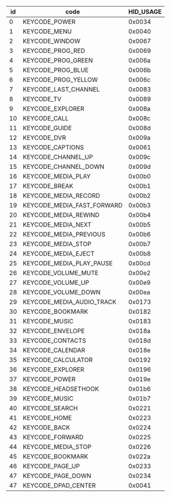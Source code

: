 | id  | code                       | HID_USAGE |
| --- | -------------------------- | --------- |
| 0   | KEYCODE_POWER              | 0x0034    |
| 1   | KEYCODE_MENU               | 0x0040    |
| 2   | KEYCODE_WINDOW             | 0x0067    |
| 3   | KEYCODE_PROG_RED           | 0x0069    |
| 4   | KEYCODE_PROG_GREEN         | 0x006a    |
| 5   | KEYCODE_PROG_BLUE          | 0x006b    |
| 6   | KEYCODE_PROG_YELLOW        | 0x006c    |
| 7   | KEYCODE_LAST_CHANNEL       | 0x0083    |
| 8   | KEYCODE_TV                 | 0x0089    |
| 9   | KEYCODE_EXPLORER           | 0x008a    |
| 10  | KEYCODE_CALL               | 0x008c    |
| 11  | KEYCODE_GUIDE              | 0x008d    |
| 12  | KEYCODE_DVR                | 0x009a    |
| 13  | KEYCODE_CAPTIONS           | 0x0061    |
| 14  | KEYCODE_CHANNEL_UP         | 0x009c    |
| 15  | KEYCODE_CHANNEL_DOWN       | 0x009d    |
| 16  | KEYCODE_MEDIA_PLAY         | 0x00b0    |
| 17  | KEYCODE_BREAK              | 0x00b1    |
| 18  | KEYCODE_MEDIA_RECORD       | 0x00b2    |
| 19  | KEYCODE_MEDIA_FAST_FORWARD | 0x00b3    |
| 20  | KEYCODE_MEDIA_REWIND       | 0x00b4    |
| 21  | KEYCODE_MEDIA_NEXT         | 0x00b5    |
| 22  | KEYCODE_MEDIA_PREVIOUS     | 0x00b6    |
| 23  | KEYCODE_MEDIA_STOP         | 0x00b7    |
| 24  | KEYCODE_MEDIA_EJECT        | 0x00b8    |
| 25  | KEYCODE_MEDIA_PLAY_PAUSE   | 0x00cd    |
| 26  | KEYCODE_VOLUME_MUTE        | 0x00e2    |
| 27  | KEYCODE_VOLUME_UP          | 0x00e9    |
| 28  | KEYCODE_VOLUME_DOWN        | 0x00ea    |
| 29  | KEYCODE_MEDIA_AUDIO_TRACK  | 0x0173    |
| 30  | KEYCODE_BOOKMARK           | 0x0182    |
| 31  | KEYCODE_MUSIC              | 0x0183    |
| 32  | KEYCODE_ENVELOPE           | 0x018a    |
| 33  | KEYCODE_CONTACTS           | 0x018d    |
| 34  | KEYCODE_CALENDAR           | 0x018e    |
| 35  | KEYCODE_CALCULATOR         | 0x0192    |
| 36  | KEYCODE_EXPLORER           | 0x0196    |
| 37  | KEYCODE_POWER              | 0x019e    |
| 38  | KEYCODE_HEADSETHOOK        | 0x01b6    |
| 39  | KEYCODE_MUSIC              | 0x01b7    |
| 40  | KEYCODE_SEARCH             | 0x0221    |
| 41  | KEYCODE_HOME               | 0x0223    |
| 42  | KEYCODE_BACK               | 0x0224    |
| 43  | KEYCODE_FORWARD            | 0x0225    |
| 44  | KEYCODE_MEDIA_STOP         | 0x0226    |
| 45  | KEYCODE_BOOKMARK           | 0x022a    |
| 46  | KEYCODE_PAGE_UP            | 0x0233    |
| 47  | KEYCODE_PAGE_DOWN          | 0x0234    |
| 47  | KEYCODE_DPAD_CENTER        | 0x0041    |

